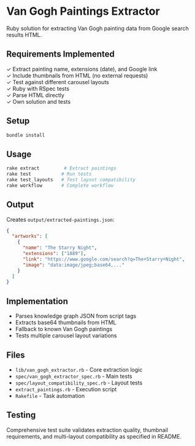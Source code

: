 # Van Gogh Paintings Extractor

Ruby solution for extracting Van Gogh painting data from Google search results HTML.

## Requirements Implemented

✓ Extract painting name, extensions (date), and Google link  
✓ Include thumbnails from HTML (no external requests)  
✓ Test against different carousel layouts  
✓ Ruby with RSpec tests  
✓ Parse HTML directly  
✓ Own solution and tests

## Setup

```bash
bundle install
```

## Usage

```bash
rake extract         # Extract paintings
rake test           # Run tests
rake test_layouts   # Test layout compatibility
rake workflow       # Complete workflow
```

## Output

Creates `output/extracted-paintings.json`:

```json
{
  "artworks": [
    {
      "name": "The Starry Night",
      "extensions": ["1889"],
      "link": "https://www.google.com/search?q=The+Starry+Night",
      "image": "data:image/jpeg;base64,..."
    }
  ]
}
```

## Implementation

- Parses knowledge graph JSON from script tags
- Extracts base64 thumbnails from HTML
- Fallback to known Van Gogh paintings
- Tests multiple carousel layout variations

## Files

- `lib/van_gogh_extractor.rb` - Core extraction logic
- `spec/van_gogh_extractor_spec.rb` - Main tests
- `spec/layout_compatibility_spec.rb` - Layout tests
- `extract_paintings.rb` - Execution script
- `Rakefile` - Task automation

## Testing

Comprehensive test suite validates extraction quality, thumbnail requirements, and multi-layout compatibility as specified in README.
